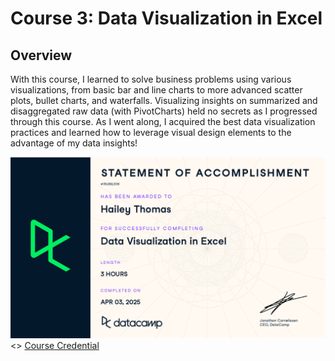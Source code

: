 # Course 3: Data Visualization in Excel

## Overview
With this course, I learned to solve business problems using various visualizations, from basic bar and line charts to more advanced scatter plots, bullet charts, and waterfalls. Visualizing insights on summarized and disaggregated raw data (with PivotCharts) held no secrets as I progressed through this course. As I went along, I acquired the best data visualization practices and learned how to leverage visual design elements to the advantage of my data insights!

![cert](https://github.com/haileyrthomas01/datacamp-excel-fundamentals/blob/main/data-visualization-in-excel/pics/dataviz.png)<>
[Course Credential](https://www.datacamp.com/completed/statement-of-accomplishment/course/a4480940e9a0dee4b9b2eaf77b72d01338bbe32e)
